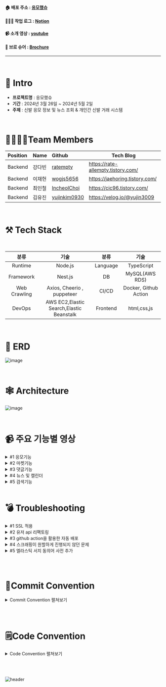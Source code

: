 <br>


#### 🏠 배포 주소 : [응모했슈](https://www.didyouraffles.site)
#### 🧑🏾‍💻 작업 로그 : [Notion](https://teamsparta.notion.site/696c0f382eea43419210446ad3fa374a)
#### 📹 소개 영상 : [youtube]()
#### 📑 브로 슈어 : [Brochure](https://teamsparta.notion.site/6fbad4c6d6e3431386fd6d487d412364)

-------------------

<br>

# 📝 Intro

* **프로젝트명** : 응모했슈
* **기간** : 2024년 3월 26일 ~ 2024년 5월 2일
* **주제** : 신발 응모 정보 및 뉴스 조회 & 개인간 신발 거래 시스템

<br>

# 👨‍👩‍👧‍👦Team Members

| Position      | Name          |    Github                                         | Tech Blog                               |
|:--------------|:--------------|:--------------------------------------------------|-----------------------------------------|
| Backend       | 강다빈        | [ratempty](https://github.com/ratempty)           |https://rate-allempty.tistory.com/       |
| Backend       | 이재헌        | [wogjs5656](https://github.com/wogjs5656)         |https://jaehoring.tistory.com/           |
| Backend       | 최인철        | [IncheolChoi](https://github.com/IncheolChoi)     |https://cic96.tistory.com/               |
| Backend       | 김유진        | [yujinkim0930](https://github.com/yujinkim09309)  |https://velog.io/@yujin3009              |

<br>

# ⚒ Tech Stack

<br>

|분류|기술|분류|기술|
| :-: | :-: | :-: | :-: |
|Runtime|Node.js|Language|TypeScript|
|Framework|Nest.js |DB|MySQL(AWS RDS)|
|Web Crawling|Axios, Cheerio , puppeteer|CI/CD|Docker, Github Action|
|DevOps| AWS EC2,Elastic Search,Elastic Beanstalk|Frontend|html,css,js|

 
<br>

#  📒 ERD



![image](https://github.com/ratempty/raffles/assets/138560050/65e1e1a3-8787-4324-8ec2-6d8a273fbbcc)


<br>

# 🕸 Architecture


![image](https://github.com/ratempty/raffles/assets/138560050/38428694-2910-4774-ac25-9385ea95d6aa)


  

<br>


# 📹 주요 기능별 영상
<details>
<summary> #1 응모기능 </summary>
<div markdown="1">




https://github.com/ratempty/raffles/assets/138560050/5d3149a5-e695-4c65-bbf9-93a2bde98070





</div>
</details>

<details>
<summary> #2 마켓기능 </summary>
<div markdown="1">



https://github.com/ratempty/raffles/assets/138560050/5aba45c6-170b-425b-823d-844db4610f57




</div>
</details>

<details>
<summary> #3 댓글기능 </summary>
<div markdown="1">




https://github.com/ratempty/raffles/assets/138560050/55213995-5e83-466d-9fab-ecac0db30f69





</div>
</details>

<details>
<summary> #4 뉴스 및 캘린더 </summary>
<div markdown="1">




https://github.com/ratempty/raffles/assets/138560050/108a9bf5-126a-483d-b76d-d465f4f28951





</div>
</details>

<details>
<summary> #5 검색기능 </summary>
<div markdown="1">




https://github.com/ratempty/raffles/assets/138560050/fa7a9f40-82a7-4987-9b9e-da7c702d7c77





</div>
</details>
<br>

# 💣 Troubleshooting

<details>
<summary> #1 SSL 적용 </summary>
   
    우리 서비스의 구조는 백서버와 프론트 서버가 달라 프론트만 https적용할 경우 cors에러 발생
    Elastic beanstalk 도메인도 구매한 도메인 연결 후 ssl 적용 해줌으로 cors에러는 해결이 가능했으나 EB에서는 ssl 인증서를 연결을 계속 못하는 에러가 발생했다.
    
    정확한 이유는 프론트를 s3웹 호스팅으로 서빙하다 보니 cloud front를 사용했는데 여기에는 글로벌로 적용 시키기 때문에 ssl도 유럽동부에서 작성했다. 
    이와 같이 eb에도 유럽동부의 ssl을 적용 시키려 하니 아예 선택이 불가했다. 
    
    ⇒ 해결방법 리전을 ec2가 설정된 리전과 같게 만드니 완성됐다.
</details>

<details>
<summary> #2 유저 api 리팩토링 </summary>
    
    다른 유저 api보다 로그아웃 api가 작동하지 않아서 코드를 보니 클라이언트에게 새로운 만료된 토큰을 전달하여 로그아웃을 유도하고, 새로운 토큰을 사용하여 인증 요청을 할 경우에만 로그아웃이 되도록 설정해놓은 로직이 제대로 작동하지 않았다. 
    
    해결방안 : Http쿠키를 사용하여 로그아웃하는 쪽으로 로직을 수정하고, 쿠키시간을 로그아웃 처리한 시점부터 바로 만료되도록 설정했습니다.
</details>

<details>
<summary> #3 github action을 활용한 자동 배포 </summary>

    github action을 활용하여 Beanstalk에 배포하는 과정에서 에러가 발생함. Beanstalk 로그를 확인한 결과 환경변수가 제대로 주입되지 않은 것을 확인함.
    
   ![image](https://github.com/ratempty/raffles/assets/138560050/7e72f994-8512-4da4-b2af-90644a2ff62d)

    
    yaml파일을 수정하여 환경변수를 주입하는 여러 가지 방법을 시도했지만 같은 에러가 발생함.
    
    yaml파일이 아닌 Beanstalk 환경 속성에 환경변수를 주입하지 않아서 생긴 문제였던 것을 확인함.
    
    Beanstalk 환경 속성에 필요한 환경 변수들을 추가하여 설정함.
    
    환경 변수 주입 후 github action으로 다시 배포를 진행하니 서버가 정상적으로 실행되는 것을 확인함.

</details>

<details>
<summary> #4 스크래핑이 원할하게 진행되지 않던 문제 </summary>

    - 퍼페티어를 이용해 스크래핑을 진행하면 동작 속도가 매우 오래걸리는 단점이 있는 문제 발생
    모든 스크래핑을 퍼페티어를 이용해 브라우저에 직접 접속하여 이동하고 동작하도록 함. ⇒ 브라우저로딩 시간을 기다리는 등의 이유로 성능의 한계를 느낌

        - 해결방안
        
        브라우저 로딩 속도를 기다려야하며 패키지가 무거워 악시오스로 스크래핑이 가능한 데이터는 악시오스로 스크래핑하되, 네트워크 패킷 분석을 통해 API를 찾아보아도 숨겨져 있는 경우엔 퍼페티어를 사용하기로 결정 cheerio와 병행하여 데이터 스크래핑을 진행


<br>

        
    - 네트워크 패킷분석으로 헤더 정보 확인 후 삽입
       
![image](https://github.com/ratempty/raffles/assets/138560050/bdd870f8-bfe4-46c3-9756-df85d3ec7dde)
    - 악시오스로 스크래핑 되지 않는 데이터 퍼페티어 활용
        
![image](https://github.com/ratempty/raffles/assets/138560050/a95bcfc0-b1dd-4954-94c1-825526ea54dd)

        
        
        

        
    - 성능 개선
        - 플랫폼 데이터 요청 api와 axios를 이용해 데이터 스크래핑
        

![image](https://github.com/ratempty/raffles/assets/138560050/a5a5da71-40ed-42a6-9bee-1af8277661fb)

        
        네트워크 탭을 열어 요청 url을 확인하고 페이로드와 헤더를 보며 axios를 통해 요청을 넣는다.
        
        - html api인 경우 cheerio를 병행해 데이터 스크래핑
        

![image](https://github.com/ratempty/raffles/assets/138560050/22c7f993-b5f0-4704-8aff-bd2bf7704a73)

        
        - 요청 api가 숨겨져있는 경우는 퍼페티어로 랭킹별 작품을 위주로 가져오고, 그 외는 api로 빠르게 데이터를 수집
        
        성능개선 결과
        
![image](https://github.com/ratempty/raffles/assets/138560050/3b5b7293-0704-4c1c-9b87-de481e127078)


        
        - 기존 퍼페티어만을 이용 
        ⇒ 20개 작품 데이터(각 리뷰 30개씩)를 가져오는데 2분
        - api 이용해 데이터를 가져오도록 개선 
        ⇒ 400개 작품 데이터(각 리뷰 10개씩)를 가져오는데 4분


</details>



<details>
<summary> #5 엘라스틱 서치 동의어 사전 추가 </summary>

<br>
   
aws elasticsearch에 raffles와 news 인덱스는 한글과 영어가 같이 존재하지만 
shoes 인덱스는 영어로만 이루어져 있어 한글로 검색이 통합되어 나오지  않는 문제가 발생.

이를 해결하기 위해 동의어 사전 매핑을 진행.

- 기존에 들어가 있는 index들이 존재하면 reinexing 해줘야하는 상황 발생
- 저장되어 있는 데이터를 전부 날리고 reindexing 후 매핑 설정
- 영어로 된 데이터만 있기 때문에 seunjeon 토크나이저를 사용하지 않음.
- 해결 방안
    
    s3 버킷에 동의어사전을 업로드 후 aws elasticsearch 패키지에 연결 시킨 후
    키바나로 매핑 세팅해주면서 한글 검색이 가능하게 해결
    
    위와 같이 해결 후 한글 데이터가 들어가 있는 raffles와 news index에는
  
  ![image](https://github.com/ratempty/raffles/assets/138560050/4a2a1cb9-4c81-4f5a-b99d-cac7dff653b1)
  
  ![image](https://github.com/ratempty/raffles/assets/138560050/ad8ebc02-fe87-40d0-ae5e-192811db00cb)
  
  seunjeon 토크나이저와 사용자 사전을 따로 적용 시킨 후 검색 성능 향상
  
![image](https://github.com/ratempty/raffles/assets/138560050/cdec7b43-0623-4618-ade0-13ac9cb4fd65)

위와 같이 해결 후 한글 데이터가 들어가 있는 raffles와 news index에는

</details>



<br><br>
# 📝Commit Convention

<details>
<summary> Commit Convention 펼쳐보기 </summary>
<div markdown="1">  
  <br>
제목은 최대 50글자가 넘지 않도록 하고 마침표 및 특수기호는 사용하지 않는다.

 
영문으로 표기하는 경우 동사(원형)를 가장 앞에 두고 첫 글자는 대문자로 표기한다.(과거 시제를 사용하지 않는다.)
 
제목은 **개조식 구문**으로 작성한다. --> 완전한 서술형 문장이 아니라, 간결하고 요점적인 서술을 의미.

<br><br>

> **타입은 태그와 제목으로 구성되고, 태그는 영어로 쓰되 첫 문자는 대문자로 한다.**
> 
> 
> **`태그 : 제목`의 형태이며, `:`뒤에만 space가 있음**
> 
- `Feat` : 새로운 기능 추가
- `Fix` : 버그 수정
- `Docs` : 문서 수정
- `Style` : 코드 포맷팅, 세미콜론 누락, 코드 변경이 없는 경우
- `Refactor` : 코드 리펙토링
- `Test` : 테스트 코드, 리펙토링 테스트 코드 추가
- `Chore` : 빌드 업무 수정, 패키지 매니저 수정
</div>
</details>

<br><br>

# 🗒️Code Convention

<details>
<summary> Code Convention 펼쳐보기 </summary>
<div markdown="1">  
  <br>

{<br>
  "trailingComma": "all",<br>
  "tabWidth": 2,<br>
  "semi": true,<br>
  "singleQuote": true<br>
}

 
</div>
</details>
<br><br><br>


![header](https://capsule-render.vercel.app/api?type=waving&color=auto&height=200&section=header&text=Thank%20you%20for%20watching&fontSize=50)

















